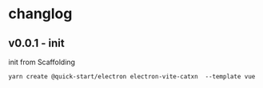# changlog

## v0.0.1 - init

init from Scaffolding

``` shell
yarn create @quick-start/electron electron-vite-catxn  --template vue
```
